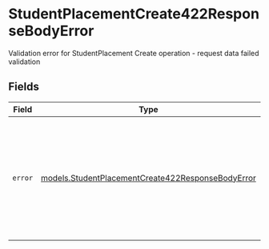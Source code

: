 # StudentPlacementCreate422ResponseBodyError

Validation error for StudentPlacement Create operation - request data failed validation


## Fields

| Field                                                                                                                                                       | Type                                                                                                                                                        | Required                                                                                                                                                    | Description                                                                                                                                                 | Example                                                                                                                                                     |
| ----------------------------------------------------------------------------------------------------------------------------------------------------------- | ----------------------------------------------------------------------------------------------------------------------------------------------------------- | ----------------------------------------------------------------------------------------------------------------------------------------------------------- | ----------------------------------------------------------------------------------------------------------------------------------------------------------- | ----------------------------------------------------------------------------------------------------------------------------------------------------------- |
| `error`                                                                                                                                                     | [models.StudentPlacementCreate422ResponseBodyError](../models/studentplacementcreate422responsebodyerror.md)                                                | :heavy_check_mark:                                                                                                                                          | N/A                                                                                                                                                         | {<br/>"code": "UnprocessableEntity",<br/>"message": "Validation failed for StudentPlacement Create endpoint",<br/>"requestID": "550e8400-e29b-41d4-a716-446655440000"<br/>} |